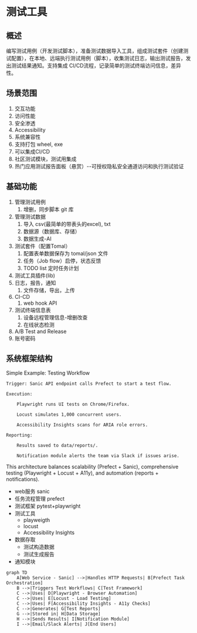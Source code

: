 # 测试工具

## 概述

编写测试用例（开发测试脚本），准备测试数据导入工具，组成测试套件（创建测试配置），在本地、远端执行测试用例（脚本），收集测试日志，输出测试报告，发出测试结果通知。支持集成 CI/CD流程，记录简单的测试终端访问信息，差异性。

## 场景范围

1. 交互功能
2. 访问性能
3. 安全渗透
4. Accessibility
5. 系统兼容性
6. 支持打包 wheel, exe
7. 可以集成CI/CD
8. 社区测试模块，测试用集成
9. 热门应用测试报告面板（悬赏）--可授权隐私安全通道访问和执行测试验证
   
## 基础功能

1. 管理测试用例
   1. 增删，同步脚本 git 库
2. 管理测试数据
   1. 导入 csv(最简单的带表头的excel), txt
   2. 数据源（数据库、存储）
   3. 数据生成-AI
3. 测试套件（配置Tomal）
   1. 配置表单数据保存为 tomal/json 文件
   2. 任务（Job flow）启停，状态反馈
   3. TODO list 定时任务计划
4. 测试工具插件(lib)
5. 日志，报告，通知
   1. 文件存储，导出，上传
6. CI-CD
   1. web hook API
7. 测试终端信息表
   1. 设备远程管理信息-增删改查
   2. 在线状态检测
8. A/B Test and Release
9. 账号密码


## 系统框架结构

Simple Example: Testing Workflow

    Trigger: Sanic API endpoint calls Prefect to start a test flow.

    Execution:

        Playwright runs UI tests on Chrome/Firefox.

        Locust simulates 1,000 concurrent users.

        Accessibility Insights scans for ARIA role errors.

    Reporting:

        Results saved to data/reports/.

        Notification module alerts the team via Slack if issues arise.

This architecture balances scalability (Prefect + Sanic), comprehensive testing (Playwright + Locust + A11y), and automation (reports + notifications).

* web服务  sanic
* 任务流程管理 prefect 
* 测试框架 pytest+playwright
* 测试工具 
  + playweigth
  + locust 
  + Accessibility Insights
* 数据存取
  + 测试构造数据
  + 测试生成报告
* 通知模块 

```mermaid
graph TD  
    A[Web Service - Sanic] -->|Handles HTTP Requests| B[Prefect Task Orchestration]  
    B -->|Triggers Test Workflows| C[Test Framework]  
    C -->|Uses| D[Playwright - Browser Automation]  
    C -->|Uses| E[Locust - Load Testing]  
    C -->|Uses| F[Accessibility Insights - A11y Checks]  
    C -->|Generates| G[Test Reports]  
    G -->|Stored in| H[Data Storage]  
    H -->|Sends Results| I[Notification Module]  
    I -->|Email/Slack Alerts| J[End Users]  
```

